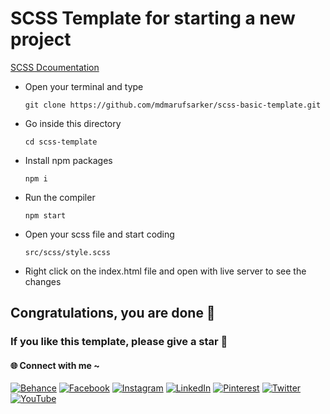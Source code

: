 # SCSS Template for starting a new project

[SCSS Dcoumentation](https://sass-lang.com/documentation)

- Open your terminal and type

      git clone https://github.com/mdmarufsarker/scss-basic-template.git

- Go inside this directory

      cd scss-template

- Install npm packages

      npm i

- Run the compiler

      npm start

- Open your scss file and start coding

      src/scss/style.scss

- Right click on the index.html file and open with live server to see the changes

## Congratulations, you are done 💌

### If you like this template, please give a star 🌟

#### 🌐 Connect with me ~

[![Behance](https://img.shields.io/badge/Behance-1769ff?logo=behance&logoColor=white)](https://behance.net/mdmarufsarker)
[![Facebook](https://img.shields.io/badge/Facebook-%231877F2.svg?logo=Facebook&logoColor=white)](https://facebook.com/mdmarufsarkerr)
[![Instagram](https://img.shields.io/badge/Instagram-%23E4405F.svg?logo=Instagram&logoColor=white)](https://instagram.com/md_maruf_sarker)
[![LinkedIn](https://img.shields.io/badge/LinkedIn-%230077B5.svg?logo=linkedin&logoColor=white)](https://linkedin.com/in/mdmarufsarker)
[![Pinterest](https://img.shields.io/badge/Pinterest-%23E60023.svg?logo=Pinterest&logoColor=white)](https://pinterest.com/md_maruf_sarker)
[![Twitter](https://img.shields.io/badge/Twitter-%231DA1F2.svg?logo=Twitter&logoColor=white)](https://twitter.com/md_marufsarker)
[![YouTube](https://img.shields.io/badge/YouTube-%23FF0000.svg?logo=YouTube&logoColor=white)](https://www.youtube.com/@maruf_sarker?sub_confirmation=1)
